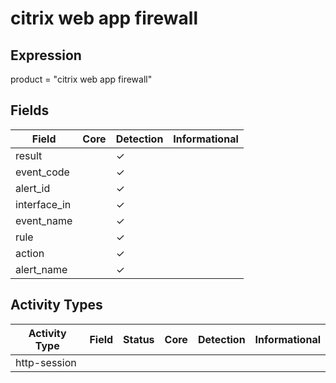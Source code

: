 citrix web app firewall
=======================

Expression
----------

product = "citrix web app firewall"

Fields
------

| Field        | Core | Detection | Informational |
| ------------ | ---- | --------- | ------------- |
| result       |      | &#10003;  |               |
| event_code   |      | &#10003;  |               |
| alert_id     |      | &#10003;  |               |
| interface_in |      | &#10003;  |               |
| event_name   |      | &#10003;  |               |
| rule         |      | &#10003;  |               |
| action       |      | &#10003;  |               |
| alert_name   |      | &#10003;  |               |

Activity Types
--------------

| Activity Type | Field | Status | Core | Detection | Informational |
| ------------- | ----- | ------ | ---- | --------- | ------------- |
| http-session  |       |        |      |           |               |

